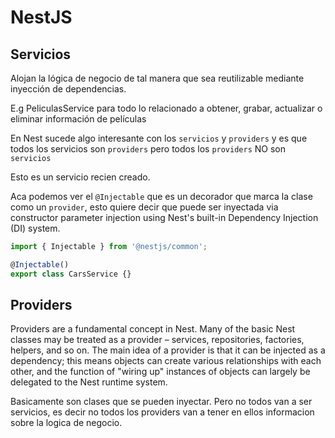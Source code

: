 # NestJS

## Servicios

Alojan la lógica de negocio de tal manera que sea reutilizable mediante inyección de dependencias.

E.g PeliculasService para todo lo relacionado a obtener, grabar, actualizar o eliminar información de películas

En Nest sucede algo interesante con los `servicios` y `providers` y es que todos los servicios son 
`providers` pero todos los `providers` NO son `servicios`

Esto es un servicio recien creado.

Aca podemos ver el `@Injectable` que es un decorador que marca la clase como un `provider`, esto quiere
decir que puede ser inyectada via constructor parameter injection using Nest's built-in Dependency Injection (DI) system. 

```typescript
import { Injectable } from '@nestjs/common';

@Injectable()
export class CarsService {}
```

## Providers

Providers are a fundamental concept in Nest. Many of the basic Nest classes may be treated as a provider – services, repositories, factories, helpers, and so on. The main idea of a provider is that it can be injected as a dependency; this means objects can create various relationships with each other, and the function of "wiring up" instances of objects can largely be delegated to the Nest runtime system.

Basicamente son clases que se pueden inyectar. Pero no todos van a ser servicios, es decir no todos los providers van a tener en ellos informacion sobre la logica de negocio.

